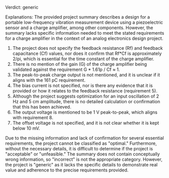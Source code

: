 Verdict: generic

Explanations: 
The provided project summary describes a design for a portable low-frequency vibration measurement device using a piezoelectric sensor and a charge amplifier, among other components. However, the summary lacks specific information needed to meet the stated requirements for a charge amplifier in the context of an analog electronics design project. 

1. The project does not specify the feedback resistance (Rf) and feedback capacitance (Cf) values, nor does it confirm that Rf*Cf is approximately 2/pi, which is essential for the time constant of the charge amplifier.
2. There is no mention of the gain (G) of the charge amplifier being validated against the requirement G * 1.61p / Cf ≈ 1.
3. The peak-to-peak charge output is not mentioned, and it is unclear if it aligns with the 161 pC requirement.
4. The bias current is not specified, nor is there any evidence that it is provided or how it relates to the feedback resistance (requirement 5).
5. Although the project suggests optimization for an input oscillation of 2 Hz and 5 cm amplitude, there is no detailed calculation or confirmation that this has been achieved.
6. The output voltage is mentioned to be 1 V peak-to-peak, which aligns with requirement 8.
7. The offset voltage is not specified, and it is not clear whether it is kept below 10 mV.

Due to the missing information and lack of confirmation for several essential requirements, the project cannot be classified as "optimal." Furthermore, without the necessary details, it is difficult to determine if the project is "acceptable" or "unfeasible." The summary does not contain conceptually wrong information, so "incorrect" is not the appropriate category. However, the project is "generic" as it lacks the specific details to demonstrate real value and adherence to the precise requirements provided.